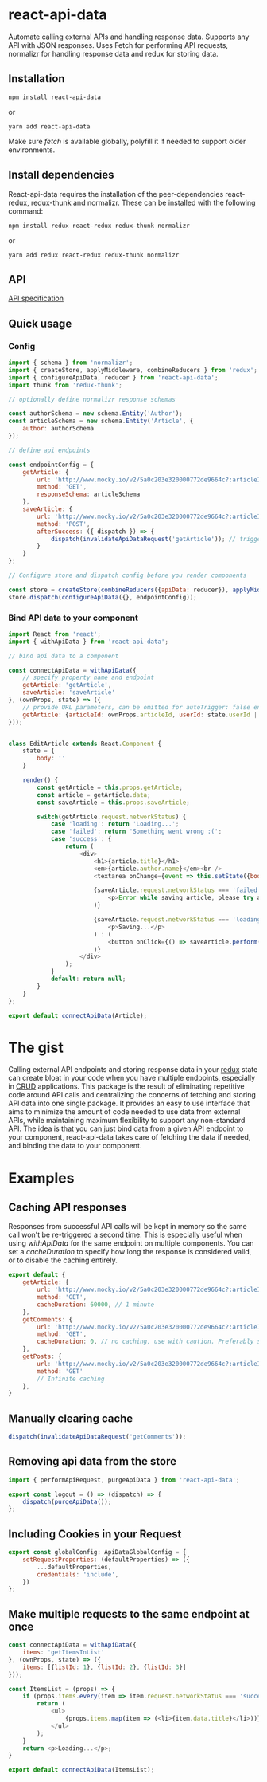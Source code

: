# react-api-data

Automate calling external APIs and handling response data. Supports any API with JSON responses. Uses Fetch for
performing API requests, normalizr for handling response data and redux for storing data.

## Installation

`npm install react-api-data`

or

`yarn add react-api-data`

Make sure _fetch_ is available globally, polyfill it if needed to support older environments.

## Install dependencies

React-api-data requires the installation of the peer-dependencies react-redux, redux-thunk and normalizr. 
These can be installed with the following command:

`npm install redux react-redux redux-thunk normalizr`

or

`yarn add redux react-redux redux-thunk normalizr`

## API

[API specification](api.md)

## Quick usage

### Config

```js
import { schema } from 'normalizr';
import { createStore, applyMiddleware, combineReducers } from 'redux';
import { configureApiData, reducer } from 'react-api-data';
import thunk from 'redux-thunk';

// optionally define normalizr response schemas

const authorSchema = new schema.Entity('Author');
const articleSchema = new schema.Entity('Article', {
    author: authorSchema
});

// define api endpoints

const endpointConfig = {
    getArticle: {
        url: 'http://www.mocky.io/v2/5a0c203e320000772de9664c?:articleId/:userId',
        method: 'GET',
        responseSchema: articleSchema
    },
    saveArticle: {
        url: 'http://www.mocky.io/v2/5a0c203e320000772de9664c?:articleId',
        method: 'POST',
        afterSuccess: ({ dispatch }) => {
            dispatch(invalidateApiDataRequest('getArticle')); // triggers reload of getArticle
        }
    }
};

// Configure store and dispatch config before you render components

const store = createStore(combineReducers({apiData: reducer}), applyMiddleware(thunk));
store.dispatch(configureApiData({}, endpointConfig));
```

### Bind API data to your component

```js
import React from 'react';
import { withApiData } from 'react-api-data';

// bind api data to a component

const connectApiData = withApiData({
    // specify property name and endpoint
    getArticle: 'getArticle',
    saveArticle: 'saveArticle'
}, (ownProps, state) => ({
    // provide URL parameters, can be omitted for autoTrigger: false endpoints or for endpoints without parameters
    getArticle: {articleId: ownProps.articleId, userId: state.userId || ''}
}));


class EditArticle extends React.Component {
    state = {
        body: ''
    }

    render() {
        const getArticle = this.props.getArticle;
        const article = getArticle.data;
        const saveArticle = this.props.saveArticle;

        switch(getArticle.request.networkStatus) {
            case 'loading': return 'Loading...';
            case 'failed': return 'Something went wrong :(';
            case 'success': {
                return (
                    <div>
                        <h1>{article.title}</h1>
                        <em>{article.author.name}</em><br />
                        <textarea onChange={event => this.setState({body: event.target.value})}>{article.body}</textarea>

                        {saveArticle.request.networkStatus === 'failed' && (
                            <p>Error while saving article, please try again.</p>
                        )}

                        {saveArticle.request.networkStatus === 'loading' ? (
                            <p>Saving...</p>
                        ) : (
                            <button onClick={() => saveArticle.perform({articleId: this.props.articleId}, {body: this.state.body})}>Submit</button>
                        )}
                    </div>
                );
            }
            default: return null;
        }
    }
};

export default connectApiData(Article);
```

# The gist

Calling external API endpoints and storing response data in your [redux](https://redux.js.org) state can create
bloat in your code when you have multiple endpoints, especially in [CRUD](https://en.wikipedia.org/wiki/Create,_read,_update_and_delete)
applications. This package is the result of eliminating repetitive code around API calls and centralizing the concerns of
fetching and storing API data into one single package. It provides an easy to use interface that aims to minimize the
amount of code needed to use data from external APIs, while maintaining maximum flexibility to support any non-standard
API. The idea is that you can just bind data from a given API endpoint to your component, react-api-data takes care of
fetching the data if needed, and binding the data to your component.

# Examples

## Caching API responses

Responses from successful API calls will be kept in memory so the same call won't be re-triggered a second time. This is especially useful when using *withApiData* for the same endpoint on multiple components.
You can set a *cacheDuration* to specify how long the response is considered valid, or to disable the caching entirely.

```js
export default {
    getArticle: {
        url: 'http://www.mocky.io/v2/5a0c203e320000772de9664c?:articleId/:userId',
        method: 'GET',
        cacheDuration: 60000, // 1 minute
    },
    getComments: {
        url: 'http://www.mocky.io/v2/5a0c203e320000772de9664c?:articleId',
        method: 'GET',
        cacheDuration: 0, // no caching, use with caution. Preferably set to a low value to prevent multiple simultaneous calls.
    },
    getPosts: {
        url: 'http://www.mocky.io/v2/5a0c203e320000772de9664c?:articleId',
        method: 'GET'
        // Infinite caching
    },
}
```

## Manually clearing cache

```js
dispatch(invalidateApiDataRequest('getComments'));
```

## Removing api data from the store

```js
import { performApiRequest, purgeApiData } from 'react-api-data';

export const logout = () => (dispatch) => {
    dispatch(purgeApiData());
};
```

## Including Cookies in your Request

```js
export const globalConfig: ApiDataGlobalConfig = {
    setRequestProperties: (defaultProperties) => ({
        ...defaultProperties,
        credentials: 'include',
    })
};
```

## Make multiple requests to the same endpoint at once

```js
const connectApiData = withApiData({
    items: 'getItemsInList'
}, (ownProps, state) => ({
    items: [{listId: 1}, {listId: 2}, {listId: 3}]
}));

const ItemsList = (props) => {
    if (props.items.every(item => item.request.networkStatus === 'success')) {
        return (
            <ul>
                {props.items.map(item => (<li>{item.data.title}</li>))}
            </ul>
        );
    }
    return <p>Loading...</p>;
}

export default connectApiData(ItemsList);
```
